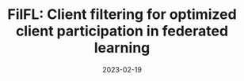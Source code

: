 ---
title: "FilFL: Client filtering for optimized client participation in federated learning"
collection: talks
type: "Presentation"
permalink: /talks/2023-09-01-FilFL
venue: "PODL: Workshop on Principles of Distributed Learning & Tutorial on Distributed Machine Learning"
date: 2023-02-19
location: "KAUST"
---
